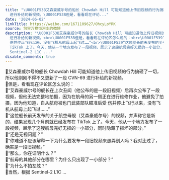 ```yaml
---
title: "\U0001F53B艾森豪威尔号的船长 Chowdah Hill 可能知道他上传旧视频的行为搞砸了一切，所以他刚刚不得不又更新了一段 CVN-69
  进行补给的新视频。\U0001F53B但是，看看现在评论..."
date: '2024-06-02'
linkTitle: https://weibo.com/1671109627/OhcyLoYRK
source: 包容万物恒河水的微博
description: "\U0001F53B艾森豪威尔号的船长 Chowdah Hill 可能知道他上传旧视频的行为搞砸了一切，所以他刚刚不得不又更新了一段 CVN-69
  进行补给的新视频。<br>\U0001F53B但是，看看现在评论区怎么说的：<br>\U0001F539“艾森豪威尔号的舰长在上次丑闻（他公布的是一段旧视频）后再次公布了一段视频，但他无法完整地拍摄，因为在航母的另一侧正在进行维修作业，他避免了拍摄，因为他知道，自从航母被也门武装部队瞄准后受
  伤并停止飞行以来，没有飞机从航母上起飞过……”<br>\U0001F539“这位船长前天发布的关于航空母舰（艾森豪威尔号）的视频，并声称它是新的、结果发现几个月前就已经发布在
  TikTok 上了。今天，他从一个地方发布了一段视频，展示了这艘航母完好无损的一小部分，同时隐藏了损坏的部分。”<br>\U0001F539“还是无视问题？”<br>\U0001F539“你难道不应该解释一下为什么要发布一段旧视频来愚弄别人吗？我对比过了，确实是一段旧视频。”<br>\U0001F539“那么，你在证明什么？”<br>\U0001F539“航母的其他部分在哪里？为什么只出现了一小部分？”<br>\U0001F539“为什么不拍左舷？”<br>\U0001F53B当然，根据
  Sentinel-2 L1C ..."
disable_comments: true
---
```

🔻艾森豪威尔号的船长 Chowdah Hill 可能知道他上传旧视频的行为搞砸了一切，所以他刚刚不得不又更新了一段 CVN-69 进行补给的新视频。<br>🔻但是，看看现在评论区怎么说的：<br>🔹“艾森豪威尔号的舰长在上次丑闻（他公布的是一段旧视频）后再次公布了一段视频，但他无法完整地拍摄，因为在航母的另一侧正在进行维修作业，他避免了拍摄，因为他知道，自从航母被也门武装部队瞄准后受 伤并停止飞行以来，没有飞机从航母上起飞过……”<br>🔹“这位船长前天发布的关于航空母舰（艾森豪威尔号）的视频，并声称它是新的、结果发现几个月前就已经发布在 TikTok 上了。今天，他从一个地方发布了一段视频，展示了这艘航母完好无损的一小部分，同时隐藏了损坏的部分。”<br>🔹“还是无视问题？”<br>🔹“你难道不应该解释一下为什么要发布一段旧视频来愚弄别人吗？我对比过了，确实是一段旧视频。”<br>🔹“那么，你在证明什么？”<br>🔹“航母的其他部分在哪里？为什么只出现了一小部分？”<br>🔹“为什么不拍左舷？”<br>🔻当然，根据 Sentinel-2 L1C ...